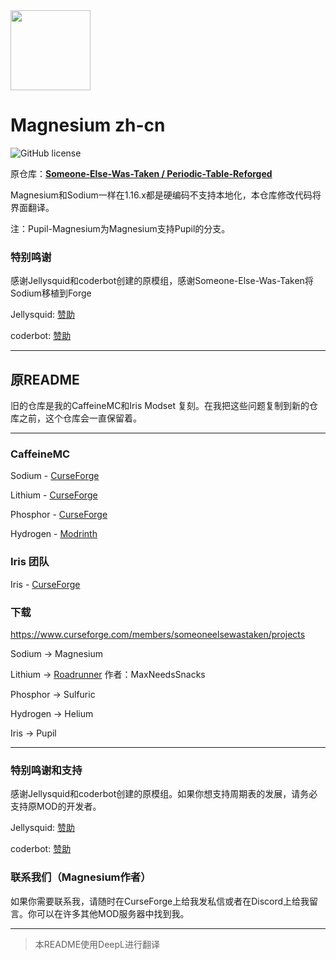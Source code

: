 <img src="Legacy Sodium/src/main/resources/assets/sodium/icon.png" width="128">

# Magnesium zh-cn

![GitHub license](https://img.shields.io/github/license/Someone-Else-Was-Taken/Periodic-Table-Reforged.svg)

原仓库：[**Someone-Else-Was-Taken / Periodic-Table-Reforged**](https://github.com/Someone-Else-Was-Taken/Periodic-Table-Reforged)

Magnesium和Sodium一样在1.16.x都是硬编码不支持本地化，本仓库修改代码将界面翻译。

注：Pupil-Magnesium为Magnesium支持Pupil的分支。

### 特别鸣谢

感谢Jellysquid和coderbot创建的原模组，感谢Someone-Else-Was-Taken将Sodium移植到Forge

Jellysquid: [赞助](https://jellysquid.me/donate)

coderbot: [赞助](https://www.patreon.com/coderbot) 

------

## 原README

旧的仓库是我的CaffeineMC和Iris Modset 复刻。在我把这些问题复制到新的仓库之前，这个仓库会一直保留着。

---

### CaffeineMC

Sodium - [CurseForge](https://www.curseforge.com/minecraft/mc-mods/sodium)

Lithium - [CurseForge](https://www.curseforge.com/minecraft/mc-mods/lithium)

Phosphor - [CurseForge](https://www.curseforge.com/minecraft/mc-mods/phosphor)

Hydrogen - [Modrinth](https://www.modrinth.com/mod/hydrogen)

### Iris 团队

Iris - [CurseForge](https://www.curseforge.com/minecraft/mc-mods/irisshaders)

### 下载

https://www.curseforge.com/members/someoneelsewastaken/projects

Sodium -> Magnesium

Lithium -> [Roadrunner](https://www.curseforge.com/minecraft/mc-mods/roadrunner)  作者：MaxNeedsSnacks 

Phosphor -> Sulfuric

Hydrogen -> Helium

Iris -> Pupil

---

### 特别鸣谢和支持

感谢Jellysquid和coderbot创建的原模组。如果你想支持周期表的发展，请务必支持原MOD的开发者。

Jellysquid: [赞助](https://jellysquid.me/donate)

coderbot: [赞助](https://www.patreon.com/coderbot) 

### 联系我们（Magnesium作者）

如果你需要联系我，请随时在CurseForge上给我发私信或者在Discord上给我留言。你可以在许多其他MOD服务器中找到我。

------

> 本README使用DeepL进行翻译
